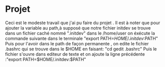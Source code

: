 # Projet
Ceci est le modeste travail que j'ai pu faire du projet .
Il est à noter que pour ajouter la variable au path,à supposé que notre fichier initdev se trouve dans un fichier caché nommé ".initdev" dans le /home/user on éxécute la commande suivante dans le terminale "export PATH=$HOME/.initdev:$PATH"
Puis pour l'avoir dans le path de façon permanente , on edite le fichier .bashrc qui se trouve dans le $HOME en faisant:
"cd
gedit .bashrc"
Puis le fichier s'ouvre dans editeur de texte et on ajoute la ligne précédente :"export PATH=$HOME/.initdev:$PATH"
